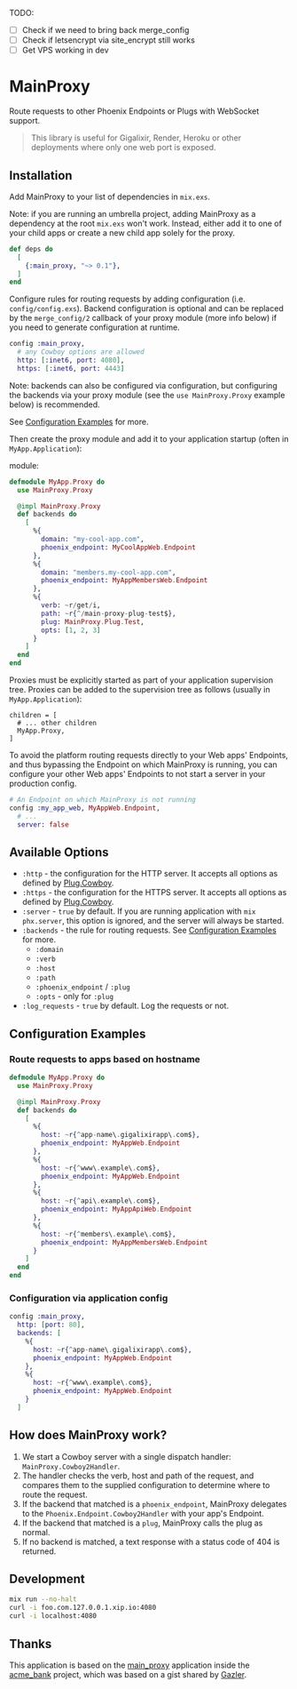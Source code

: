 TODO:
- [ ] Check if we need to bring back merge_config
- [ ] Check if letsencrypt via site_encrypt still works
- [ ] Get VPS working in dev

# MainProxy

<!-- MDOC !-->

Route requests to other Phoenix Endpoints or Plugs with WebSocket support.

> This library is useful for Gigalixir, Render, Heroku or other deployments where only one web port is exposed.

## Installation

Add MainProxy to your list of dependencies in `mix.exs`.

Note: if you are running an umbrella project, adding MainProxy as a dependency at the root `mix.exs` won't work. Instead, either add it to one of your child apps or create a new child app solely for the proxy.

```elixir
def deps do
  [
    {:main_proxy, "~> 0.1"},
  ]
end
```

Configure rules for routing requests by adding configuration (i.e.
`config/config.exs`). Backend configuration is optional and can be replaced by
the `merge_config/2` callback of your proxy module (more info below) if you need
to generate configuration at runtime.

```elixir
config :main_proxy,
  # any Cowboy options are allowed
  http: [:inet6, port: 4080],
  https: [:inet6, port: 4443]
```

Note: backends can also be configured via configuration, but configuring the
backends via your proxy module (see the `use MainProxy.Proxy` example below)
is recommended.

See [Configuration Examples](#module-configuration-examples) for more.

Then create the proxy module and add it to your application startup (often in `MyApp.Application`):

module:
``` elixir
defmodule MyApp.Proxy do
  use MainProxy.Proxy

  @impl MainProxy.Proxy
  def backends do
    [
      %{
        domain: "my-cool-app.com",
        phoenix_endpoint: MyCoolAppWeb.Endpoint
      },
      %{
        domain: "members.my-cool-app.com",
        phoenix_endpoint: MyAppMembersWeb.Endpoint
      },
      %{
        verb: ~r/get/i,
        path: ~r{^/main-proxy-plug-test$},
        plug: MainProxy.Plug.Test,
        opts: [1, 2, 3]
      }
    ]
  end
end
```

Proxies must be explicitly started as part of your application supervision tree.
Proxies can be added to the supervision tree as follows (usually in `MyApp.Application`):

    children = [
      # ... other children
      MyApp.Proxy,
    ]

To avoid the platform routing requests directly to your Web apps' Endpoints, and thus bypassing the Endpoint on which MainProxy is running, you can configure your other Web apps' Endpoints to not start a server in your production config.

```elixir
# An Endpoint on which MainProxy is not running
config :my_app_web, MyAppWeb.Endpoint,
  # ...
  server: false
```

## Available Options

- `:http` - the configuration for the HTTP server. It accepts all options as defined by [Plug.Cowboy](https://hexdocs.pm/plug_cowboy/).
 - `:https` - the configuration for the HTTPS server. It accepts all options as defined by [Plug.Cowboy](https://hexdocs.pm/plug_cowboy/).
 - `:server` - `true` by default. If you are running application with `mix phx.server`, this option is ignored, and the server will always be started.
 - `:backends` - the rule for routing requests. See [Configuration Examples](#configuration-examples) for more.
   - `:domain`
   - `:verb`
   - `:host`
   - `:path`
   - `:phoenix_endpoint` / `:plug`
   - `:opts` - only for `:plug`
 - `:log_requests` - `true` by default. Log the requests or not.

<a id="module-configuration-examples"></a>
## Configuration Examples

### Route requests to apps based on hostname

```elixir
defmodule MyApp.Proxy do
  use MainProxy.Proxy

  @impl MainProxy.Proxy
  def backends do
    [
      %{
        host: ~r{^app-name\.gigalixirapp\.com$},
        phoenix_endpoint: MyAppWeb.Endpoint
      },
      %{
        host: ~r{^www\.example\.com$},
        phoenix_endpoint: MyAppWeb.Endpoint
      },
      %{
        host: ~r{^api\.example\.com$},
        phoenix_endpoint: MyAppApiWeb.Endpoint
      },
      %{
        host: ~r{^members\.example\.com$},
        phoenix_endpoint: MyAppMembersWeb.Endpoint
      }
    ]
  end
end
```

### Configuration via application config

``` elixir
config :main_proxy,
  http: [port: 80],
  backends: [
    %{
      host: ~r{^app-name\.gigalixirapp\.com$},
      phoenix_endpoint: MyAppWeb.Endpoint
    },
    %{
      host: ~r{^www\.example\.com$},
      phoenix_endpoint: MyAppWeb.Endpoint
    }
  ]
```

<!-- MDOC !-->

## How does MainProxy work?

1. We start a Cowboy server with a single dispatch handler: `MainProxy.Cowboy2Handler`.
2. The handler checks the verb, host and path of the request, and compares them to the supplied configuration to determine where to route the request.
3. If the backend that matched is a `phoenix_endpoint`, MainProxy delegates to the `Phoenix.Endpoint.Cowboy2Handler` with your app's Endpoint.
4. If the backend that matched is a `plug`, MainProxy calls the plug as normal.
5. If no backend is matched, a text response with a status code of 404 is returned.

## Development

```bash
mix run --no-halt
curl -i foo.com.127.0.0.1.xip.io:4080
curl -i localhost:4080
```

## Thanks

 This application is based on the [main_proxy](https://github.com/wojtekmach/acme_bank/tree/master/apps/main_proxy) application inside the [acme_bank](https://github.com/wojtekmach/acme_bank) project, which was based on a gist shared by [Gazler](https://github.com/Gazler).
